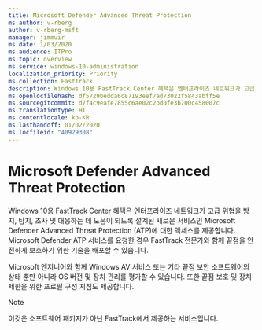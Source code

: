 ```yaml
---
title: Microsoft Defender Advanced Threat Protection
ms.author: v-rberg
author: v-rberg-msft
manager: jimmuir
ms.date: 1/03/2020
ms.audience: ITPro
ms.topic: overview
ms.service: windows-10-administration
localization_priority: Priority
ms.collection: FastTrack
description: Windows 10용 FastTrack Center 혜택은 엔터프라이즈 네트워크가 고급 위협을 방지, 탐지, 조사 및 대응하는 데 도움이 되도록 설계된 새로운 서비스인 Microsoft Defender Advanced Threat Protection (ATP)에 대한 액세스를 제공합니다.
ms.openlocfilehash: df5729bedda6c87193eef7ad73022f5843abff5e
ms.sourcegitcommit: d7f4c9eafe7855c6ae02c2bd0fe3b700c458007c
ms.translationtype: HT
ms.contentlocale: ko-KR
ms.lasthandoff: 01/02/2020
ms.locfileid: "40929308"
---
```

# <a name="microsoft-defender-advanced-threat-protection"></a>Microsoft Defender Advanced Threat Protection

Windows 10용 FastTrack Center 혜택은 엔터프라이즈 네트워크가 고급 위협을 방지, 탐지, 조사 및 대응하는 데 도움이 되도록 설계된 새로운 서비스인 Microsoft Defender Advanced Threat Protection (ATP)에 대한 액세스를 제공합니다. Microsoft Defender ATP 서비스를 요청한 경우 FastTrack 전문가와 함께 끝점을 안전하게 보호하기 위한 기술을 배포할 수 있습니다.

Microsoft 엔지니어와 함께 Windows AV 서비스 또는 기타 끝점 보안 소프트웨어의 상태 뿐만 아니라 OS 버전 및 장치 관리를 평가할 수 있습니다. 또한 끝점 보호 및 장치 제한을 위한 프로필 구성 지침도 제공합니다.  

> [!NOTE]
> 이것은 소프트웨어 패키지가 아닌 FastTrack에서 제공하는 서비스입니다. 